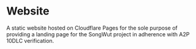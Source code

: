 # Website

A static website hosted on Cloudflare Pages for the sole purpose of providing a landing page for the SongWut project in adherence with A2P 10DLC verification.
